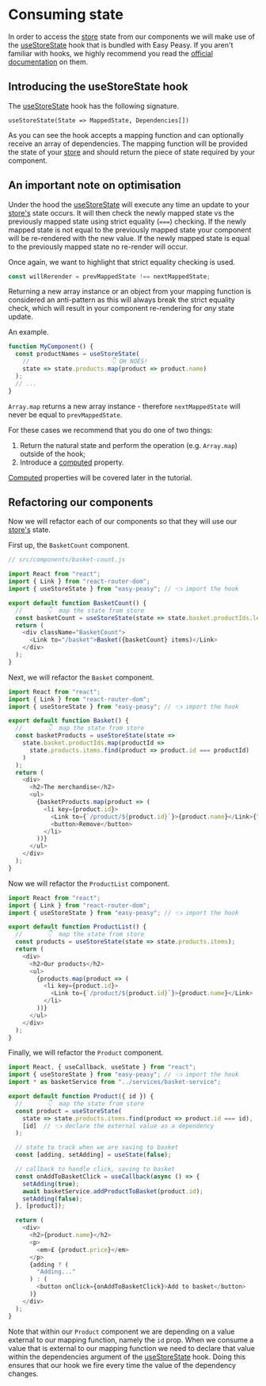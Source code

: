 # Consuming state

In order to access the [store](/docs/api/store) state from our components we will make use of the [useStoreState](/docs/api/use-store-state) hook that is bundled with Easy Peasy. If you aren't familiar with hooks, we highly recommend you read the [official documentation](https://reactjs.org/docs/hooks-intro.html) on them.

## Introducing the useStoreState hook

The [useStoreState](/docs/api/use-store-state) hook has the following signature.

```
useStoreState(State => MappedState, Dependencies[])
```

As you can see the hook accepts a mapping function and can optionally receive an array of dependencies. The mapping function will be provided the state of your [store](/docs/api/store) and should return the piece of state required by your component. 

## An important note on optimisation

Under the hood the [useStoreState](/docs/api/use-store-state) will execute any time an update to your [store's](/docs/api/store) state occurs. It will then check the newly mapped state vs the previously mapped state using strict equality (`===`) checking. If the newly mapped state is not equal to the previously mapped state your component will be re-rendered with the new value. If the newly mapped state is equal to the previously mapped state no re-render will occur.

Once again, we want to highlight that strict equality checking is used. 

```javascript
const willRerender = prevMappedState !== nextMappedState;
```

Returning a new array instance or an object from your mapping function is considered an anti-pattern as this will always break the strict equality check, which will result in your component re-rendering for _any_ state update.

An example.

```javascript
function MyComponent() {
  const productNames = useStoreState(
    //                       👇 OH NOES!                
    state => state.products.map(product => product.name)
  );
  // ...
}
```

`Array.map` returns a new array instance - therefore `nextMappedState` will never be equal to `prevMappedState`. 

For these cases we recommend that you do one of two things:

1. Return the natural state and perform the operation (e.g. `Array.map`) outside of the hook;
2. Introduce a [computed](/docs/api/computed) property.

[Computed](/docs/api/computed) properties will be covered later in the tutorial.

## Refactoring our components

Now we will refactor each of our components so that they will use our [store's](/docs/api/store) state.

First up, the `BasketCount` component.

```javascript
// src/components/basket-count.js

import React from "react";
import { Link } from "react-router-dom";
import { useStoreState } from "easy-peasy"; // 👈 import the hook

export default function BasketCount() {
  //       👇  map the state from store
  const basketCount = useStoreState(state => state.basket.productIds.length);
  return (
    <div className="BasketCount">
      <Link to="/basket">Basket({basketCount} items)</Link>
    </div>
  );
}
```

Next, we will refactor the `Basket` component.

```javascript
import React from "react";
import { Link } from "react-router-dom";
import { useStoreState } from "easy-peasy"; // 👈 import the hook

export default function Basket() {
  //       👇  map the state from store
  const basketProducts = useStoreState(state =>
    state.basket.productIds.map(productId =>
      state.products.items.find(product => product.id === productId)
    )
  );
  return (
    <div>
      <h2>The merchandise</h2>
      <ul>
        {basketProducts.map(product => (
          <li key={product.id}>
            <Link to={`/product/${product.id}`}>{product.name}</Link>{" "}
            <button>Remove</button>
          </li>
        ))}
      </ul>
    </div>
  );
}
```

Now we will refactor the `ProductList` component.

```javascript
import React from "react";
import { Link } from "react-router-dom";
import { useStoreState } from "easy-peasy"; // 👈 import the hook

export default function ProductList() {
  //       👇  map the state from store
  const products = useStoreState(state => state.products.items);
  return (
    <div>
      <h2>Our products</h2>
      <ul>
        {products.map(product => (
          <li key={product.id}>
            <Link to={`/product/${product.id}`}>{product.name}</Link>
          </li>
        ))}
      </ul>
    </div>
  );
}
```

Finally, we will refactor the `Product` component.

```javascript
import React, { useCallback, useState } from "react";
import { useStoreState } from "easy-peasy"; // 👈 import the hook
import * as basketService from "../services/basket-service";

export default function Product({ id }) {
  //       👇  map the state from store
  const product = useStoreState(
    state => state.products.items.find(product => product.id === id),
    [id]  // 👈 declare the external value as a dependency
  );

  // state to track when we are saving to basket
  const [adding, setAdding] = useState(false);

  // callback to handle click, saving to basket
  const onAddToBasketClick = useCallback(async () => {
    setAdding(true);
    await basketService.addProductToBasket(product.id);
    setAdding(false);
  }, [product]);

  return (
    <div>
      <h2>{product.name}</h2>
      <p>
        <em>£ {product.price}</em>
      </p>
      {adding ? (
        "Adding..."
      ) : (
        <button onClick={onAddToBasketClick}>Add to basket</button>
      )}
    </div>
  );
}
```

Note that within our `Product` component we are depending on a value external to our mapping function, namely the `id` prop. When we consume a value that is external to our mapping function we need to declare that value within the dependencies argument of the [useStoreState](/docs/api/use-store-state) hook. Doing this ensures that our hook we fire every time the value of the dependency changes.

